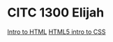 # CITC 1300 Elijah
<a href="intro_to_html/index.html" target="_blank">Intro to HTML<a>
<a href="HTML5_intro_to_css" target="_blank">HTML5 intro to CSS<a>